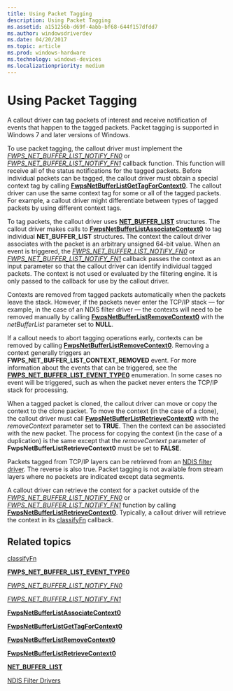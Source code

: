 ```yaml
---
title: Using Packet Tagging
description: Using Packet Tagging
ms.assetid: a151256b-d69f-4abb-bf68-644f157dfdd7
ms.author: windowsdriverdev
ms.date: 04/20/2017
ms.topic: article
ms.prod: windows-hardware
ms.technology: windows-devices
ms.localizationpriority: medium
---
```


# Using Packet Tagging


A callout driver can tag packets of interest and receive notification of events that happen to the tagged packets. Packet tagging is supported in Windows 7 and later versions of Windows.

To use packet tagging, the callout driver must implement the [*FWPS\_NET\_BUFFER\_LIST\_NOTIFY\_FN0*](https://msdn.microsoft.com/library/windows/hardware/ff552406) or [*FWPS\_NET\_BUFFER\_LIST\_NOTIFY\_FN1*](https://msdn.microsoft.com/library/windows/hardware/hh451260) callback function. This function will receive all of the status notifications for the tagged packets. Before individual packets can be tagged, the callout driver must obtain a special context tag by calling [**FwpsNetBufferListGetTagForContext0**](https://msdn.microsoft.com/library/windows/hardware/ff551192). The callout driver can use the same context tag for some or all of the tagged packets. For example, a callout driver might differentiate between types of tagged packets by using different context tags.

To tag packets, the callout driver uses [**NET\_BUFFER\_LIST**](https://msdn.microsoft.com/library/windows/hardware/ff568388) structures. The callout driver makes calls to [**FwpsNetBufferListAssociateContext0**](https://msdn.microsoft.com/library/windows/hardware/ff551191) to tag individual **NET\_BUFFER\_LIST** structures. The context the callout driver associates with the packet is an arbitrary unsigned 64-bit value. When an event is triggered, the [*FWPS\_NET\_BUFFER\_LIST\_NOTIFY\_FN0*](https://msdn.microsoft.com/library/windows/hardware/ff552406) or [*FWPS\_NET\_BUFFER\_LIST\_NOTIFY\_FN1*](https://msdn.microsoft.com/library/windows/hardware/hh451260) callback passes the context as an input parameter so that the callout driver can identify individual tagged packets. The context is not used or evaluated by the filtering engine. It is only passed to the callback for use by the callout driver.

Contexts are removed from tagged packets automatically when the packets leave the stack. However, if the packets never enter the TCP/IP stack — for example, in the case of an NDIS filter driver — the contexts will need to be removed manually by calling [**FwpsNetBufferListRemoveContext0**](https://msdn.microsoft.com/library/windows/hardware/ff551194) with the *netBufferList* parameter set to **NULL**.

If a callout needs to abort tagging operations early, contexts can be removed by calling [**FwpsNetBufferListRemoveContext0**](https://msdn.microsoft.com/library/windows/hardware/ff551194). Removing a context generally triggers an **FWPS\_NET\_BUFFER\_LIST\_CONTEXT\_REMOVED** event. For more information about the events that can be triggered, see the [**FWPS\_NET\_BUFFER\_LIST\_EVENT\_TYPE0**](https://msdn.microsoft.com/library/windows/hardware/ff552403) enumeration. In some cases no event will be triggered, such as when the packet never enters the TCP/IP stack for processing.

When a tagged packet is cloned, the callout driver can move or copy the context to the clone packet. To move the context (in the case of a clone), the callout driver must call [**FwpsNetBufferListRetrieveContext0**](https://msdn.microsoft.com/library/windows/hardware/ff551196) with the *removeContext* parameter set to **TRUE**. Then the context can be associated with the new packet. The process for copying the context (in the case of a duplication) is the same except that the *removeContext* parameter of **FwpsNetBufferListRetrieveContext0** must be set to **FALSE**.

Packets tagged from TCP/IP layers can be retrieved from an [NDIS filter driver](ndis-filter-drivers2.md). The reverse is also true. Packet tagging is not available from stream layers where no packets are indicated except data segments.

A callout driver can retrieve the context for a packet outside of the [*FWPS\_NET\_BUFFER\_LIST\_NOTIFY\_FN0*](https://msdn.microsoft.com/library/windows/hardware/ff552406) or [*FWPS\_NET\_BUFFER\_LIST\_NOTIFY\_FN1*](https://msdn.microsoft.com/library/windows/hardware/hh451260) function by calling [**FwpsNetBufferListRetrieveContext0**](https://msdn.microsoft.com/library/windows/hardware/ff551196). Typically, a callout driver will retrieve the context in its [classifyFn](https://msdn.microsoft.com/library/windows/hardware/ff544887) callback.

## Related topics


[classifyFn](https://msdn.microsoft.com/library/windows/hardware/ff544887)

[**FWPS\_NET\_BUFFER\_LIST\_EVENT\_TYPE0**](https://msdn.microsoft.com/library/windows/hardware/ff552403)

[*FWPS\_NET\_BUFFER\_LIST\_NOTIFY\_FN0*](https://msdn.microsoft.com/library/windows/hardware/ff552406)

[*FWPS\_NET\_BUFFER\_LIST\_NOTIFY\_FN1*](https://msdn.microsoft.com/library/windows/hardware/hh451260)

[**FwpsNetBufferListAssociateContext0**](https://msdn.microsoft.com/library/windows/hardware/ff551191)

[**FwpsNetBufferListGetTagForContext0**](https://msdn.microsoft.com/library/windows/hardware/ff551192)

[**FwpsNetBufferListRemoveContext0**](https://msdn.microsoft.com/library/windows/hardware/ff551194)

[**FwpsNetBufferListRetrieveContext0**](https://msdn.microsoft.com/library/windows/hardware/ff551196)

[**NET\_BUFFER\_LIST**](https://msdn.microsoft.com/library/windows/hardware/ff568388)

[NDIS Filter Drivers](ndis-filter-drivers2.md)

 

 






